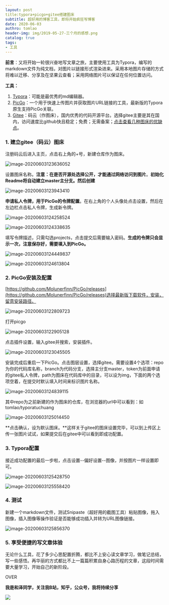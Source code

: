 ```yaml
---
layout: post
title:typora+picgo+gitee搭建图床
subtitle: 超好用的博客工具，即将开始疯狂写博客
date: 2020-06-03
authro: tomlao
header-img: img/2019-05-27-三个月的感想.png
catalog: true
tags:
- 工具
---
```


**前言**：又将开始一轮很兴奋地写文章之旅，主要使用工具为Typora，编写的markdown文件为纯文档，对图片以链接形式渲染进来。采用本地图片存储的方式将难以迁移、分享及在坚果云查看；采用网络图片可以保证在任何位置访问。

**工具：**

1. [Typora](https://typora.io/)：可能是最优秀的md编辑器。
2. [PicGo](https://github.com/Molunerfinn/PicGo/releases)：一个用于快速上传图片并获取图片URL链接的工具，最新版的Typora原生支持PicGo关联。
3. [Gitee](https://gitee.com/)：码云（作图床），国内优秀的代码开源平台。选择gitee主要是其在国内，访问速度比github快且稳定；免费；无需备案；[点击查看几种图床的优缺点](https://www.jianshu.com/p/ea1eb11db63f)。

### 1. 建立gitee（码云）图床

注册码云后进入主页，点击右上角的+号，新建仓库作为图床。

![image-20200603123636052](https://gitee.com/tomlao/typoratuchuang/raw/master/img/image-20200603123636052.png)

设置图床名称。**注意：在是否开源处选择公开，才能通过网络访问到图片**。**初始化Readme将自动建立master主分支。然后创建**

![image-20200603123943410](https://gitee.com/tomlao/typoratuchuang/raw/master/img/image-20200603123943410.png)

**申请私人令牌，用于PicGo的令牌配置**。在右上角的个人头像处点击设置，然后在左边栏点击私人令牌，生成新令牌。

![image-20200603124258524](https://gitee.com/tomlao/typoratuchuang/raw/master/img/image-20200603124258524.png)

![image-20200603124338635](https://gitee.com/tomlao/typoratuchuang/raw/master/img/image-20200603124338635.png)

填写令牌描述，只需勾选projects，点击提交后需要输入密码。**生成的令牌只会显示一次，注意保存好，需要填入到PicGo。**

![image-20200603124449837](https://gitee.com/tomlao/typoratuchuang/raw/master/img/image-20200603124449837.png)

![image-20200603124613804](https://gitee.com/tomlao/typoratuchuang/raw/master/img/image-20200603124613804.png)

### 2. PicGo安装及配置

[https://github.com/Molunerfinn/PicGo/releases](https://github.com/Molunerfinn/PicGo/releases)选择最新版下载软件，安装，留意安装路径。

![image-20200603122809723](https://gitee.com/tomlao/typoratuchuang/raw/master/img/image-20200603122809723.png)

打开picgo

![image-20200603122905128](https://gitee.com/tomlao/typoratuchuang/raw/master/img/image-20200603122905128.png)

点击插件设置，输入gitee并搜索，安装插件。

![image-20200603123045505](https://gitee.com/tomlao/typoratuchuang/raw/master/img/image-20200603123045505.png)

安装完成后重启一下PicGo。点击图层设置，选择gitee。需要设置4个选项：repo为你的代码库名称，branch为代码分支，选择主分支master，token为前面申请的gitee私人令牌，path为图床在代码库中的目录，可以设为img，下面的两个选项空着，在提交时默认填入时间来标识图片名称。

![image-20200603124839115](https://gitee.com/tomlao/typoratuchuang/raw/master/img/image-20200603124839115.png)

其中repo为之前新建的作为图床的仓库，在浏览器的url中可以看到：如tomlao/typoratuchuang

![image-20200603125014450](https://gitee.com/tomlao/typoratuchuang/raw/master/img/image-20200603125014450.png)

**点击确认，设为默认图床。**这样关于gitee的图床设置完毕，可以到上传区上传一张图片试试，如果提交后在gitee中可以看到即成功配置。

### 3. Typora配置

接近成功配置的最后一步啦，点击设置--偏好设置--图像，并按图片一样设置即可。

![image-20200603125428750](https://gitee.com/tomlao/typoratuchuang/raw/master/img/image-20200603125428750.png)

![image-20200603125558420](https://gitee.com/tomlao/typoratuchuang/raw/master/img/image-20200603125558420.png)

### 4. 测试

新建一个markdown文件，测试Snipaste（超好用的截图工具）粘贴图像，拖入图像，插入图像等操作验证是否能够成功插入并转为URL图像链接。

![image-20200603125856370](https://gitee.com/tomlao/typoratuchuang/raw/master/img/image-20200603125856370.png)

### 5. 享受便捷的写文章体验

无论什么工具，花了多少心思配置折腾，都比不上安心读文章学习，做笔记总结，写一些感悟。再华丽的方式都比不上一篇篇积累自身心路历程的文章，这段时间需要大量学习，开始自己的新阶段。

OVER

**我是和泽同学，关注我B站，知乎，公众号，我将持续分享**

![](https://gitee.com/tomlao/typoratuchuang/raw/master/img/iPhone_51075_IMG_0390.JPG)